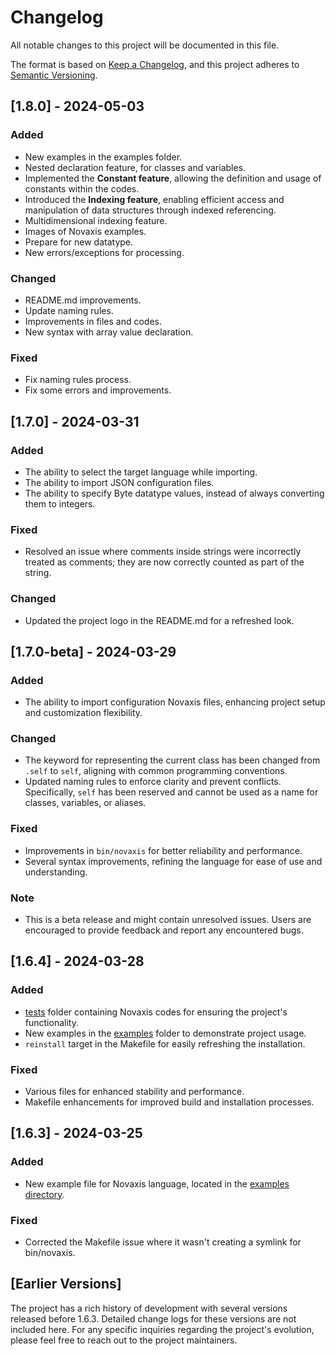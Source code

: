 # Changelog

All notable changes to this project will be documented in this file.

The format is based on [Keep a Changelog](https://keepachangelog.com/en/1.0.0/),
and this project adheres to [Semantic Versioning](https://semver.org/spec/v2.0.0.html).

## [1.8.0] - 2024-05-03

### Added

- New examples in the examples folder.
- Nested declaration feature, for classes and variables.
- Implemented the **Constant feature**, allowing the definition and usage of constants within the codes.
- Introduced the **Indexing feature**, enabling efficient access and manipulation of data structures through indexed referencing.
- Multidimensional indexing feature.
- Images of Novaxis examples.
- Prepare for new datatype.
- New errors/exceptions for processing.

### Changed

- README.md improvements.
- Update naming rules.
- Improvements in files and codes.
- New syntax with array value declaration.

### Fixed

- Fix naming rules process.
- Fix some errors and improvements.

## [1.7.0] - 2024-03-31

### Added

- The ability to select the target language while importing.
- The ability to import JSON configuration files.
- The ability to specify Byte datatype values, instead of always converting them to integers.

### Fixed

- Resolved an issue where comments inside strings were incorrectly treated as comments; they are now correctly counted as part of the string.

### Changed

- Updated the project logo in the README.md for a refreshed look.

## [1.7.0-beta] - 2024-03-29

### Added

- The ability to import configuration Novaxis files, enhancing project setup and customization flexibility.

### Changed

- The keyword for representing the current class has been changed from `.self` to `self`, aligning with common programming conventions.
- Updated naming rules to enforce clarity and prevent conflicts. Specifically, `self` has been reserved and cannot be used as a name for classes, variables, or aliases.

### Fixed

- Improvements in `bin/novaxis` for better reliability and performance.
- Several syntax improvements, refining the language for ease of use and understanding.

### Note

- This is a beta release and might contain unresolved issues. Users are encouraged to provide feedback and report any encountered bugs.

## [1.6.4] - 2024-03-28

### Added

- [tests](tests/) folder containing Novaxis codes for ensuring the project's functionality.
- New examples in the [examples](examples/) folder to demonstrate project usage.
- `reinstall` target in the Makefile for easily refreshing the installation.

### Fixed

- Various files for enhanced stability and performance.
- Makefile enhancements for improved build and installation processes.

## [1.6.3] - 2024-03-25

### Added

- New example file for Novaxis language, located in the [examples directory](examples/).

### Fixed

- Corrected the Makefile issue where it wasn't creating a symlink for bin/novaxis.

## [Earlier Versions]

The project has a rich history of development with several versions released before 1.6.3. Detailed change logs for these versions are not included here. For any specific inquiries regarding the project's evolution, please feel free to reach out to the project maintainers.
